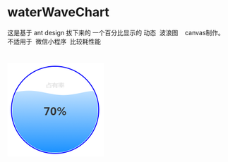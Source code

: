 # waterWaveChart
这是基于 ant design 拔下来的 一个百分比显示的 动态  波浪图    canvas制作。   
不适用于  微信小程序  比较耗性能
#
![效果显示，这是静态切图](https://github.com/webliuye/waterWaveChart/blob/master/xiaoguotu.png)
